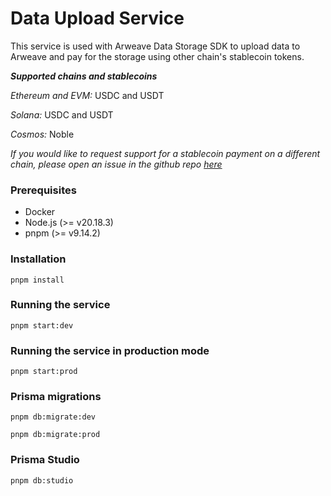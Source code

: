 # Data Upload Service

This service is used with Arweave Data Storage SDK to upload data to Arweave and pay for the storage using other chain's stablecoin tokens.

_**Supported chains and stablecoins**_

_Ethereum and EVM:_ USDC and USDT

_Solana:_ USDC and USDT

_Cosmos:_ Noble

_If you would like to request support for a stablecoin payment on a different chain, please open an issue in the github repo_ [_here_](data-upload-service.md)

### Prerequisites

* Docker
* Node.js (>= v20.18.3)
* pnpm (>= v9.14.2)

### Installation

```
pnpm install
```

### Running the service

```
pnpm start:dev
```

### Running the service in production mode

```
pnpm start:prod
```

### Prisma migrations

```
pnpm db:migrate:dev
```

```
pnpm db:migrate:prod
```

### Prisma Studio

```
pnpm db:studio

```

